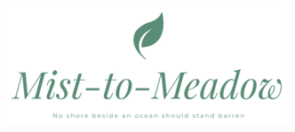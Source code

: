 <html>
  <head>
    <title>Mist-to-Meadow</title>
  </head>
  <body>
    <center>
      <img src='mist-to-meadow-logo.png'/>
    </center>
  </body>
</html>
